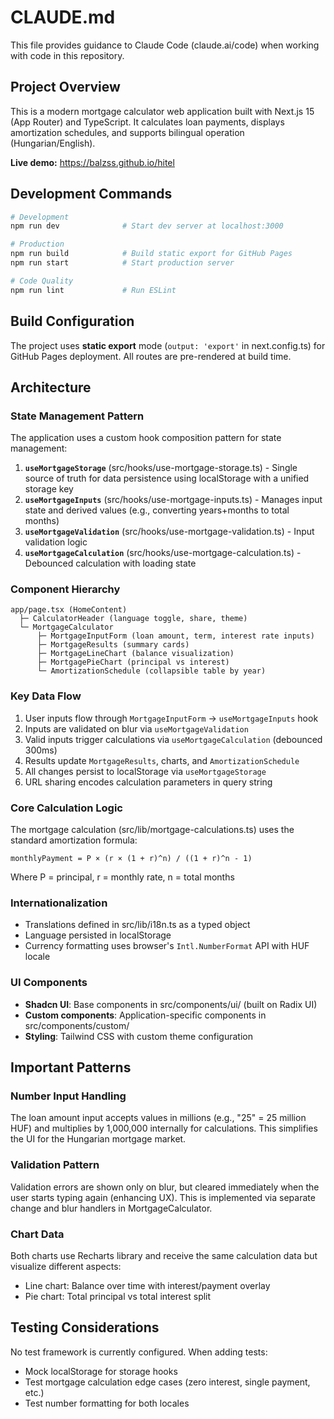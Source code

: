 # CLAUDE.md

This file provides guidance to Claude Code (claude.ai/code) when working with code in this repository.

## Project Overview

This is a modern mortgage calculator web application built with Next.js 15 (App Router) and TypeScript. It calculates loan payments, displays amortization schedules, and supports bilingual operation (Hungarian/English).

**Live demo:** https://balzss.github.io/hitel

## Development Commands

```bash
# Development
npm run dev              # Start dev server at localhost:3000

# Production
npm run build            # Build static export for GitHub Pages
npm run start            # Start production server

# Code Quality
npm run lint             # Run ESLint
```

## Build Configuration

The project uses **static export** mode (`output: 'export'` in next.config.ts) for GitHub Pages deployment. All routes are pre-rendered at build time.

## Architecture

### State Management Pattern

The application uses a custom hook composition pattern for state management:

1. **`useMortgageStorage`** (src/hooks/use-mortgage-storage.ts) - Single source of truth for data persistence using localStorage with a unified storage key
2. **`useMortgageInputs`** (src/hooks/use-mortgage-inputs.ts) - Manages input state and derived values (e.g., converting years+months to total months)
3. **`useMortgageValidation`** (src/hooks/use-mortgage-validation.ts) - Input validation logic
4. **`useMortgageCalculation`** (src/hooks/use-mortgage-calculation.ts) - Debounced calculation with loading state

### Component Hierarchy

```
app/page.tsx (HomeContent)
  ├─ CalculatorHeader (language toggle, share, theme)
  └─ MortgageCalculator
      ├─ MortgageInputForm (loan amount, term, interest rate inputs)
      ├─ MortgageResults (summary cards)
      ├─ MortgageLineChart (balance visualization)
      ├─ MortgagePieChart (principal vs interest)
      └─ AmortizationSchedule (collapsible table by year)
```

### Key Data Flow

1. User inputs flow through `MortgageInputForm` → `useMortgageInputs` hook
2. Inputs are validated on blur via `useMortgageValidation`
3. Valid inputs trigger calculations via `useMortgageCalculation` (debounced 300ms)
4. Results update `MortgageResults`, charts, and `AmortizationSchedule`
5. All changes persist to localStorage via `useMortgageStorage`
6. URL sharing encodes calculation parameters in query string

### Core Calculation Logic

The mortgage calculation (src/lib/mortgage-calculations.ts) uses the standard amortization formula:

```
monthlyPayment = P × (r × (1 + r)^n) / ((1 + r)^n - 1)
```

Where P = principal, r = monthly rate, n = total months

### Internationalization

- Translations defined in src/lib/i18n.ts as a typed object
- Language persisted in localStorage
- Currency formatting uses browser's `Intl.NumberFormat` API with HUF locale

### UI Components

- **Shadcn UI**: Base components in src/components/ui/ (built on Radix UI)
- **Custom components**: Application-specific components in src/components/custom/
- **Styling**: Tailwind CSS with custom theme configuration

## Important Patterns

### Number Input Handling

The loan amount input accepts values in millions (e.g., "25" = 25 million HUF) and multiplies by 1,000,000 internally for calculations. This simplifies the UI for the Hungarian mortgage market.

### Validation Pattern

Validation errors are shown only on blur, but cleared immediately when the user starts typing again (enhancing UX). This is implemented via separate change and blur handlers in MortgageCalculator.

### Chart Data

Both charts use Recharts library and receive the same calculation data but visualize different aspects:
- Line chart: Balance over time with interest/payment overlay
- Pie chart: Total principal vs total interest split

## Testing Considerations

No test framework is currently configured. When adding tests:
- Mock localStorage for storage hooks
- Test mortgage calculation edge cases (zero interest, single payment, etc.)
- Test number formatting for both locales
